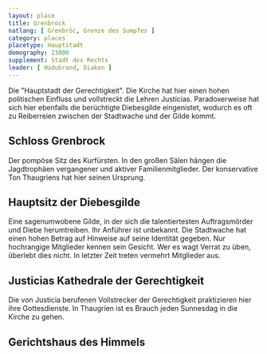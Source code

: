 ```yaml
---
layout: place
title: Grenbrock
natlang: [ Grenbrōc, Grenze des Sumpfes ]
category: places
placetype: Hauptstadt
demography: 23000
supplement: Stadt des Rechts
leader: [ Hadubrand, Diakon ]
---
```


Die "Hauptstadt der Gerechtigkeit". Die Kirche hat hier einen hohen politischen Einfluss und vollstreckt die Lehren
Justicias. Paradoxerweise hat sich hier ebenfalls die berüchtigte Diebesgilde eingenistet, wodurch es oft zu Reiberreien
zwischen der Stadtwache und der Gilde kommt.

<!--more-->

## Schloss Grenbrock

Der pompöse Sitz des Kurfürsten. In den großen Sälen hängen die Jagdtrophäen vergangener und aktiver Familienmitglieder.
Der konservative Ton Thaugriens hat hier seinen Ursprung.

## Hauptsitz der Diebesgilde

Eine sagenumwobene Gilde, in der sich die talentiertesten Auftragsmörder und Diebe herumtreiben. Ihr Anführer ist
unbekannt. Die Stadtwache hat einen hohen Betrag auf Hinweise auf seine Identität gegeben. Nur hochrangige Mitglieder
kennen sein Gesicht. Wer es wagt Verrat zu üben, überlebt dies nicht. In letzter Zeit treten vermehrt Mitglieder aus.

## Justicias Kathedrale der Gerechtigkeit

Die von Justicia berufenen Vollstrecker der Gerechtigkeit praktizieren hier ihre Gottesdienste. In Thaugrien ist es
Brauch jeden Sunnesdag in die Kirche zu gehen.

## Gerichtshaus des Himmels